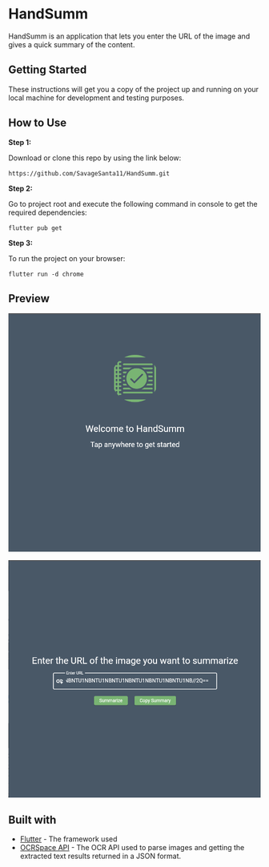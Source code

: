 
# HandSumm

HandSumm is an application that lets you enter the URL of the image and gives a quick summary of the content.

## Getting Started

These instructions will get you a copy of the project up and running on your local machine for development and testing purposes. 

## How to Use 

**Step 1:**

Download or clone this repo by using the link below:

```
https://github.com/SavageSanta11/HandSumm.git
```

**Step 2:**

Go to project root and execute the following command in console to get the required dependencies: 

```
flutter pub get 
```

**Step 3:**

To run the project on your browser:
```
flutter run -d chrome
```
## Preview
![Home](https://github.com/SavageSanta11/HandSumm/blob/master/assets/home.png?raw=true)

![Enter URL](https://github.com/SavageSanta11/HandSumm/blob/master/assets/Enter%20URL.png?raw=true)

## Built with
* [Flutter](https://flutter.dev/docs) - The framework used
* [OCRSpace API](https://ocr.space/ocrapi) - The OCR API used to parse images and getting the extracted text results returned in a JSON format.
